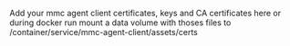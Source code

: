 Add your mmc agent client certificates, keys and CA certificates here
or during docker run mount a data volume with thoses files to /container/service/mmc-agent-client/assets/certs
